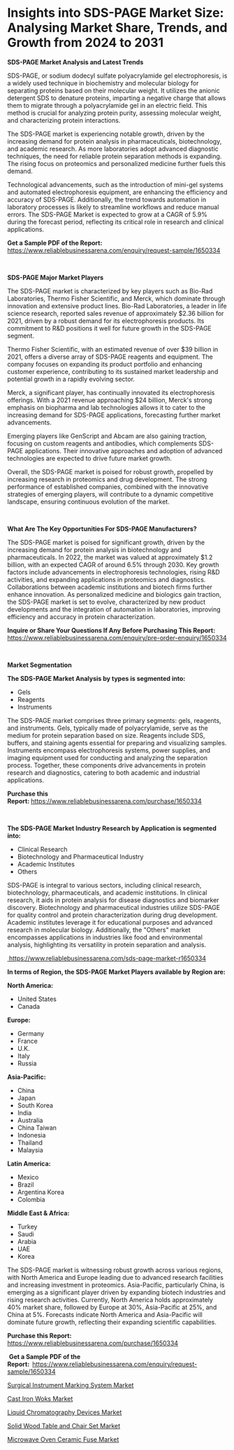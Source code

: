 <p><h1>Insights into SDS-PAGE Market Size: Analysing Market Share, Trends, and Growth from 2024 to 2031</h1></p><p><strong>SDS-PAGE Market Analysis and Latest Trends</strong></p>
<p><p>SDS-PAGE, or sodium dodecyl sulfate polyacrylamide gel electrophoresis, is a widely used technique in biochemistry and molecular biology for separating proteins based on their molecular weight. It utilizes the anionic detergent SDS to denature proteins, imparting a negative charge that allows them to migrate through a polyacrylamide gel in an electric field. This method is crucial for analyzing protein purity, assessing molecular weight, and characterizing protein interactions.</p><p>The SDS-PAGE market is experiencing notable growth, driven by the increasing demand for protein analysis in pharmaceuticals, biotechnology, and academic research. As more laboratories adopt advanced diagnostic techniques, the need for reliable protein separation methods is expanding. The rising focus on proteomics and personalized medicine further fuels this demand.</p><p>Technological advancements, such as the introduction of mini-gel systems and automated electrophoresis equipment, are enhancing the efficiency and accuracy of SDS-PAGE. Additionally, the trend towards automation in laboratory processes is likely to streamline workflows and reduce manual errors. The SDS-PAGE Market is expected to grow at a CAGR of 5.9% during the forecast period, reflecting its critical role in research and clinical applications.</p></p>
<p><strong>Get a Sample PDF of the Report:&nbsp;</strong> <a href="https://www.reliablebusinessarena.com/enquiry/request-sample/1650334?utm_campaign=1290&utm_medium=2&utm_source=Github&utm_content=ia&utm_term=26092024&utm_id=sds-page">https://www.reliablebusinessarena.com/enquiry/request-sample/1650334</a></p>
<p>&nbsp;</p>
<p><strong>SDS-PAGE Major Market Players</strong></p>
<p><p>The SDS-PAGE market is characterized by key players such as Bio-Rad Laboratories, Thermo Fisher Scientific, and Merck, which dominate through innovation and extensive product lines. Bio-Rad Laboratories, a leader in life science research, reported sales revenue of approximately $2.36 billion for 2021, driven by a robust demand for its electrophoresis products. Its commitment to R&D positions it well for future growth in the SDS-PAGE segment.</p><p>Thermo Fisher Scientific, with an estimated revenue of over $39 billion in 2021, offers a diverse array of SDS-PAGE reagents and equipment. The company focuses on expanding its product portfolio and enhancing customer experience, contributing to its sustained market leadership and potential growth in a rapidly evolving sector.</p><p>Merck, a significant player, has continually innovated its electrophoresis offerings. With a 2021 revenue approaching $24 billion, Merck's strong emphasis on biopharma and lab technologies allows it to cater to the increasing demand for SDS-PAGE applications, forecasting further market advancements.</p><p>Emerging players like GenScript and Abcam are also gaining traction, focusing on custom reagents and antibodies, which complements SDS-PAGE applications. Their innovative approaches and adoption of advanced technologies are expected to drive future market growth.</p><p>Overall, the SDS-PAGE market is poised for robust growth, propelled by increasing research in proteomics and drug development. The strong performance of established companies, combined with the innovative strategies of emerging players, will contribute to a dynamic competitive landscape, ensuring continuous evolution of the market.</p></p>
<p>&nbsp;</p>
<p><strong>What Are The Key Opportunities For SDS-PAGE Manufacturers?</strong></p>
<p><p>The SDS-PAGE market is poised for significant growth, driven by the increasing demand for protein analysis in biotechnology and pharmaceuticals. In 2022, the market was valued at approximately $1.2 billion, with an expected CAGR of around 6.5% through 2030. Key growth factors include advancements in electrophoresis technologies, rising R&D activities, and expanding applications in proteomics and diagnostics. Collaborations between academic institutions and biotech firms further enhance innovation. As personalized medicine and biologics gain traction, the SDS-PAGE market is set to evolve, characterized by new product developments and the integration of automation in laboratories, improving efficiency and accuracy in protein characterization.</p></p>
<p><strong>Inquire or Share Your Questions If Any Before Purchasing This Report:</strong> <a href="https://www.reliablebusinessarena.com/enquiry/pre-order-enquiry/1650334?utm_campaign=1290&utm_medium=2&utm_source=Github&utm_content=ia&utm_term=26092024&utm_id=sds-page">https://www.reliablebusinessarena.com/enquiry/pre-order-enquiry/1650334</a></p>
<p>&nbsp;</p>
<p><strong>Market Segmentation</strong></p>
<p><strong>The SDS-PAGE Market Analysis by types is segmented into:</strong></p>
<p><ul><li>Gels</li><li>Reagents</li><li>Instruments</li></ul></p>
<p><p>The SDS-PAGE market comprises three primary segments: gels, reagents, and instruments. Gels, typically made of polyacrylamide, serve as the medium for protein separation based on size. Reagents include SDS, buffers, and staining agents essential for preparing and visualizing samples. Instruments encompass electrophoresis systems, power supplies, and imaging equipment used for conducting and analyzing the separation process. Together, these components drive advancements in protein research and diagnostics, catering to both academic and industrial applications.</p></p>
<p><strong>Purchase this Report:&nbsp;</strong><a href="https://www.reliablebusinessarena.com/purchase/1650334?utm_campaign=1290&utm_medium=2&utm_source=Github&utm_content=ia&utm_term=26092024&utm_id=sds-page">https://www.reliablebusinessarena.com/purchase/1650334</a></p>
<p>&nbsp;</p>
<p><strong>The SDS-PAGE Market Industry Research by Application is segmented into:</strong></p>
<p><ul><li>Clinical Research</li><li>Biotechnology and Pharmaceutical Industry</li><li>Academic Institutes</li><li>Others</li></ul></p>
<p><p>SDS-PAGE is integral to various sectors, including clinical research, biotechnology, pharmaceuticals, and academic institutions. In clinical research, it aids in protein analysis for disease diagnostics and biomarker discovery. Biotechnology and pharmaceutical industries utilize SDS-PAGE for quality control and protein characterization during drug development. Academic institutes leverage it for educational purposes and advanced research in molecular biology. Additionally, the "Others" market encompasses applications in industries like food and environmental analysis, highlighting its versatility in protein separation and analysis.</p></p>
<p><a href="https://www.reliablebusinessarena.com/sds-page-market-r1650334?utm_campaign=1290&utm_medium=2&utm_source=Github&utm_content=ia&utm_term=26092024&utm_id=sds-page">&nbsp;https://www.reliablebusinessarena.com/sds-page-market-r1650334</a></p>
<p><strong>In terms of Region, the SDS-PAGE Market Players available by Region are:</strong></p>
<p>
    <p> <strong> North America: </strong>
        <ul>
            <li>United States</li>
            <li>Canada</li>
        </ul>
        </p> 
    <p> <strong> Europe: </strong>
        <ul>
            <li>Germany</li>
            <li>France</li>
            <li>U.K.</li>
            <li>Italy</li>
            <li>Russia</li>
        </ul>
        </p> 
    <p> <strong> Asia-Pacific: </strong>
        <ul>
            <li>China</li>
            <li>Japan</li>
            <li>South Korea</li>
            <li>India</li>
            <li>Australia</li>
            <li>China Taiwan</li>
            <li>Indonesia</li>
            <li>Thailand</li>
            <li>Malaysia</li>
        </ul>
        </p> 
    <p> <strong> Latin America: </strong>
        <ul>
            <li>Mexico</li>
            <li>Brazil</li>
            <li>Argentina Korea</li>
            <li>Colombia</li>
        </ul>
        </p> 
    <p> <strong> Middle East & Africa: </strong>
        <ul>
            <li>Turkey</li>
            <li>Saudi</li>
            <li>Arabia</li>
            <li>UAE</li>
            <li>Korea</li>
        </ul>
    </p>
    </p>
<p><p>The SDS-PAGE market is witnessing robust growth across various regions, with North America and Europe leading due to advanced research facilities and increasing investment in proteomics. Asia-Pacific, particularly China, is emerging as a significant player driven by expanding biotech industries and rising research activities. Currently, North America holds approximately 40% market share, followed by Europe at 30%, Asia-Pacific at 25%, and China at 5%. Forecasts indicate North America and Asia-Pacific will dominate future growth, reflecting their expanding scientific capabilities.</p></p>
<p><strong>Purchase this Report: </strong><a href="https://www.reliablebusinessarena.com/purchase/1650334?utm_campaign=1290&utm_medium=2&utm_source=Github&utm_content=ia&utm_term=26092024&utm_id=sds-page">https://www.reliablebusinessarena.com/purchase/1650334</a></p>
<p>&nbsp;<strong>Get a Sample PDF of the Report:&nbsp;&nbsp;</strong><a href="https://www.reliablebusinessarena.com/enquiry/request-sample/1650334?utm_campaign=1290&utm_medium=2&utm_source=Github&utm_content=ia&utm_term=26092024&utm_id=sds-page">https://www.reliablebusinessarena.com/enquiry/request-sample/1650334</a></p>
<p><strong></strong></p>
<p><p><a href="https://www.linkedin.com/pulse/navigating-surgical-instrument-marking-system-market-expert-analysis-nhaoe?trackingId=FEZng1iuQoO8isPbdtUw3Q%3D%3D&utm_campaign=1290&utm_medium=2&utm_source=Github&utm_content=ia&utm_term=26092024&utm_id=sds-page">Surgical Instrument Marking System Market</a></p><p><a href="https://issuu.com/reportprime-2/docs/cast-iron-woks-market-size-2030.ppt_a66f04e3cf8faa?utm_campaign=1290&utm_medium=2&utm_source=Github&utm_content=ia&utm_term=26092024&utm_id=sds-page">Cast Iron Woks Market</a></p><p><a href="https://github.com/lylyparadise/Market-Research-Report-List-5/blob/main/liquid-chromatography-devices-market.md?utm_campaign=1290&utm_medium=2&utm_source=Github&utm_content=ia&utm_term=26092024&utm_id=sds-page">Liquid Chromatography Devices Market</a></p><p><a href="https://issuu.com/reportprime-2/docs/solid-wood-table-and-chair-set-mark_c00c3de306c8da?utm_campaign=1290&utm_medium=2&utm_source=Github&utm_content=ia&utm_term=26092024&utm_id=sds-page">Solid Wood Table and Chair Set Market</a></p><p><a href="https://www.linkedin.com/pulse/microwave-oven-ceramic-fuse-market-size-share-analysis-growth-x6e7c?trackingId=S2SEKn4YSO2pPiZfrUlqTA%3D%3D&utm_campaign=1290&utm_medium=2&utm_source=Github&utm_content=ia&utm_term=26092024&utm_id=sds-page">Microwave Oven Ceramic Fuse Market</a></p></p>